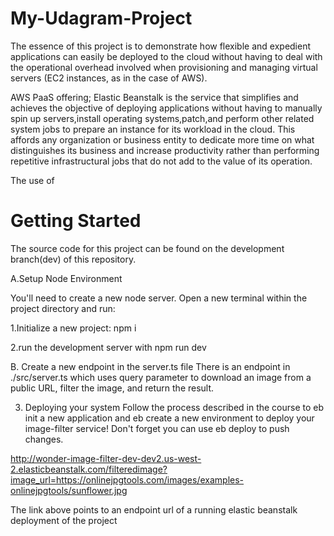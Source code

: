 # My-Udagram-Project

The essence of this project is to demonstrate how flexible and expedient applications can easily be deployed to the cloud without having to deal with the operational overhead involved when provisioning and managing virtual servers (EC2 instances, as in the case of AWS).

AWS PaaS offering; Elastic Beanstalk is the service that simplifies and achieves the objective of deploying applications without having to manually spin up servers,install operating systems,patch,and perform other related system jobs to prepare an instance for its workload in the cloud. This affords any organization or business entity to dedicate more time on what distinguishes its business and increase productivity rather than performing repetitive infrastructural jobs that do not add to the value of its operation.

The use of

# Getting Started

The source code for this project can be found on the development branch(dev) of this repository. 

A.Setup Node Environment
  
You'll need to create a new node server. Open a new terminal within the project directory and run:

1.Initialize a new project: npm i

2.run the development server with npm run dev


B. Create a new endpoint in the server.ts file
There is an endpoint in ./src/server.ts which uses query parameter to download an image from a public URL, filter the image, and return the result.

3. Deploying your system
Follow the process described in the course to eb init a new application and eb create a new environment to deploy your image-filter service! Don't forget you can use eb deploy to push changes.



http://wonder-image-filter-dev-dev2.us-west-2.elasticbeanstalk.com/filteredimage?image_url=https://onlinejpgtools.com/images/examples-onlinejpgtools/sunflower.jpg

The link above points to an endpoint url of a running elastic beanstalk deployment of the project
